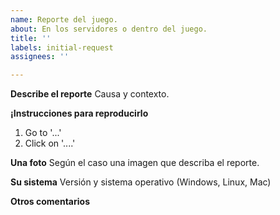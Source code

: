 ```yaml
---
name: Reporte del juego.
about: En los servidores o dentro del juego.
title: ''
labels: initial-request
assignees: ''

---
```


**Describe el reporte**
Causa y contexto.

**¡Instrucciones para reproducirlo**
1. Go to '...'
2. Click on '....'

**Una foto**
Según el caso una imagen que describa el reporte.

**Su sistema**
Versión y sistema operativo (Windows, Linux, Mac)

**Otros comentarios**
